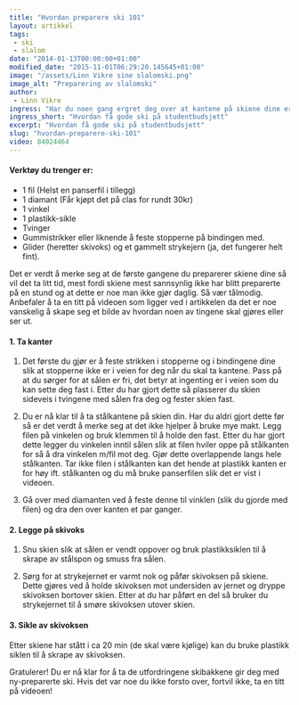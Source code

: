 ```yaml
---
title: "Hvordan preparere ski 101"
layout: artikkel
tags: 
 - ski
 - slalom
date: "2014-01-13T00:00:00+01:00"
modified_date: "2015-11-01T06:29:20.145645+01:00"
image: "/assets/Linn Vikre sine slalomski.png"
image_alt: "Preparering av slalomski"
author:
 - Linn Vikre
ingress: "Har du noen gang ergret deg over at kantene på skiene dine er dårlige og det ikke er noe gøy å stå på ski fordi du bare sklir rundt? Du er ikke den eneste! Derfor har jeg tenkt å dele mine kunnskaper, det er tross alt ganske morsomt å kjøre hvis skiutstyret er preparerte ordentlig."
ingress_short: "Hvordan få gode ski på studentbudsjett"
excerpt: "Hvordan få gode ski på studentbudsjett"
slug: "hvordan-preparere-ski-101"
video: 84024464
---
```

#### Verktøy du trenger er:
* 1 fil (Helst en panserfil i tillegg)
* 1 diamant (Får kjøpt det på clas for rundt 30kr)
* 1 vinkel
* 1 plastikk-sikle
* Tvinger
* Gummistrikker eller liknende å feste stopperne på bindingen med.
* Glider (heretter skivoks) og et gammelt strykejern (ja, det fungerer helt fint).

Det er verdt å merke seg at de første gangene du preparerer skiene dine så vil det ta litt tid, mest fordi skiene mest sannsynlig ikke har blitt preparerte på en stund og at dette er noe man ikke gjør daglig. Så vær tålmodig. Anbefaler å ta en titt på videoen som ligger ved i artikkelen da det er noe vanskelig å skape seg et bilde av hvordan noen av tingene skal gjøres eller ser ut. 

#### 1. Ta kanter
1.  Det første du gjør er å feste strikken i stopperne og i bindingene dine slik at stopperne ikke er i veien for deg når du skal ta kantene. Pass på at du sørger for at sålen er fri, det betyr at ingenting er i veien som du kan sette deg fast i. Etter du har gjort dette så plasserer du skien sideveis i tvingene med sålen fra deg og fester skien fast.

2.  Du er nå klar til å ta stålkantene på skien din. Har du aldri gjort dette før så er det verdt å merke seg at det ikke hjelper å bruke mye makt. Legg filen på vinkelen og bruk klemmen til å holde den fast. Etter du har gjort dette legger du vinkelen inntil sålen slik at filen hviler oppe på stålkanten for så å dra vinkelen m/fil mot deg. Gjør dette overlappende langs hele stålkanten. Tar ikke filen i stålkanten kan det hende at plastikk kanten er for høy ift. stålkanten og du må bruke panserfilen slik det er vist i videoen.

3.  Gå over med diamanten ved å feste denne til vinklen (slik du gjorde med filen) og dra den over kanten et par ganger.

#### 2. Legge på skivoks

1. Snu skien slik at sålen er vendt oppover og bruk plastikksiklen til å skrape av stålspon og smuss fra sålen. 

2. Sørg for at strykejernet er varmt nok og påfør skivoksen på skiene. Dette gjøres ved å holde skivoksen mot undersiden av jernet og dryppe skivoksen bortover skien. Etter at du har påført en del så bruker du strykejernet til å smøre skivoksen utover skien.

#### 3. Sikle av skivoksen

Etter skiene har stått i ca 20 min (de skal være kjølige) kan du bruke plastikk siklen til å skrape av skivoksen.

Gratulerer! Du er nå klar for å ta de utfordringene skibakkene gir deg med ny-preparerte ski. Hvis det var noe du ikke forsto over, fortvil ikke, ta en titt på videoen!